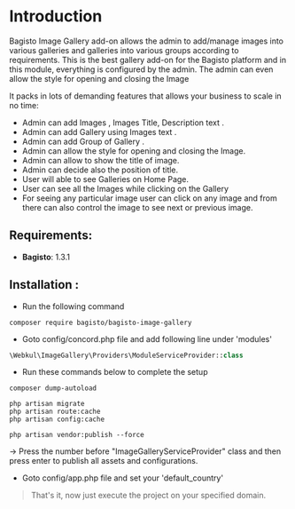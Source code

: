 # Introduction

Bagisto Image Gallery add-on allows the admin to add/manage images into various galleries and galleries into various groups according to requirements.
This is the best gallery add-on for the Bagisto platform and in this module, everything is configured by the admin. The admin can even allow the style for opening and closing the Image

It packs in lots of demanding features that allows your business to scale in no time:

- Admin can add Images , Images Title, Description text .
- Admin can add Gallery using Images text .
- Admin can add Group of Gallery .
- Admin can allow the style for opening and closing the Image.
- Admin can allow to show the title of image.
- Admin can decide also the position of title.
- User will able to see Galleries on Home Page.
- User can see all the Images while clicking on the Gallery
- For seeing any particular image user can click on any image and from there can also control the image to see next or previous image.


## Requirements:

- **Bagisto**: 1.3.1

## Installation :
- Run the following command
```
composer require bagisto/bagisto-image-gallery
```

- Goto config/concord.php file and add following line under 'modules'
```php
\Webkul\ImageGallery\Providers\ModuleServiceProvider::class
```

- Run these commands below to complete the setup
```
composer dump-autoload
```

```
php artisan migrate
php artisan route:cache
php artisan config:cache
```

```
php artisan vendor:publish --force
```
-> Press the number before "ImageGalleryServiceProvider" class and then press enter to publish all assets and configurations.

- Goto config/app.php file and set your 'default_country'

> That's it, now just execute the project on your specified domain.
